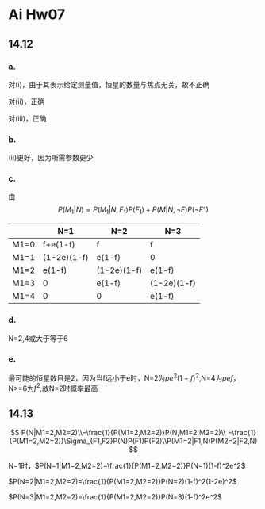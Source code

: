 # Ai Hw07

## 14.12

### a.

对(i)，由于其表示给定测量值，恒星的数量与焦点无关，故不正确

对(ii)，正确

对(iii)，正确

### b.

(ii)更好，因为所需参数更少

### c.

由
$$
P(M_1|N)=P(M_1|N,F_1)P(F_1)+P(M|N,\lnot F)P(\lnot F1)
$$

|      | N=1         | N=2         | N=3         |
| ---- | ----------- | ----------- | ----------- |
| M1=0 | f+e(1-f)    | f           | f           |
| M1=1 | (1-2e)(1-f) | e(1-f)      | 0           |
| M1=2 | e(1-f)      | (1-2e)(1-f) | e(1-f)      |
| M1=3 | 0           | e(1-f)      | (1-2e)(1-f) |
| M1=4 | 0           | 0           | e(1-f)      |

### d.

N=2,4或大于等于6

### e.

最可能的恒星数目是2，因为当f远小于e时，N=2为$pe^2 (1-f)^2$,N=4为$pef$，N>=6为$f^2$,故N=2时概率最高

## 14.13

$$
P(N|M1=2,M2=2)\\=\frac{1}{P(M1=2,M2=2)}P(N,M1=2,M2=2)\\
=\frac{1}{P(M1=2,M2=2)}\Sigma_{F1,F2}P(N)P(F1)P(F2)\\P(M1=2|F1,N)P(M2=2|F2,N)
$$

N=1时，$P(N=1|M1=2,M2=2)=\frac{1}{P(M1=2,M2=2)}P(N=1)(1-f)^2e^2$

$P(N=2|M1=2,M2=2)=\frac{1}{P(M1=2,M2=2)}P(N=2)(1-f)^2(1-2e)^2$

$P(N=3|M1=2,M2=2)=\frac{1}{P(M1=2,M2=2)}P(N=3)(1-f)^2e^2$